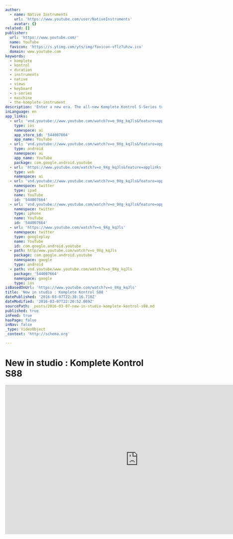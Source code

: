 ```yaml
---
author:
  - name: Native Instruments
    url: 'https://www.youtube.com/user/NativeInstruments'
    avatar: {}
related: []
publisher:
  url: 'https://www.youtube.com/'
  name: YouTube
  favicon: 'https://s.ytimg.com/yts/img/favicon-vflz7uhzw.ico'
  domain: www.youtube.com
keywords:
  - komplete
  - kontrol
  - duration
  - instruments
  - native
  - views
  - keyboard
  - s-series
  - maschine
  - the-komplete-instrument
description: 'Enter a new era. The all-new Komplete Kontrol S-Series turns Komplete Instruments into a unified, intuitive, and inspiring playing experience. http://www.the-komplete-instrument.com Komplete Kontrol S-Series keyboards unite the world of Komplete software with a perfectly-integrated and luxurious hardware controller. These keyboards offer pure creative flow and a whole new way to play Komplete - this is truly the komplete instrument.'
inLanguage: en
app_links:
  - url: 'vnd.youtube://www.youtube.com/watch?v=o_9Xg_kqJls&feature=applinks'
    type: ios
    namespace: ai
    app_store_id: '544007664'
    app_name: YouTube
  - url: 'vnd.youtube://www.youtube.com/watch?v=o_9Xg_kqJls&feature=applinks'
    type: android
    namespace: ai
    app_name: YouTube
    package: com.google.android.youtube
  - url: 'https://www.youtube.com/watch?v=o_9Xg_kqJls&feature=applinks'
    type: web
    namespace: ai
  - url: 'vnd.youtube://www.youtube.com/watch?v=o_9Xg_kqJls&feature=applinks'
    namespace: twitter
    type: ipad
    name: YouTube
    id: '544007664'
  - url: 'vnd.youtube://www.youtube.com/watch?v=o_9Xg_kqJls&feature=applinks'
    namespace: twitter
    type: iphone
    name: YouTube
    id: '544007664'
  - url: 'https://www.youtube.com/watch?v=o_9Xg_kqJls'
    namespace: twitter
    type: googleplay
    name: YouTube
    id: com.google.android.youtube
  - path: http/www.youtube.com/watch?v=o_9Xg_kqJls
    package: com.google.android.youtube
    namespace: google
    type: android
  - path: vnd.youtube/www.youtube.com/watch?v=o_9Xg_kqJls
    package: '544007664'
    namespace: google
    type: ios
isBasedOnUrl: 'https://www.youtube.com/watch?v=o_9Xg_kqJls'
title: 'New in studio : Komplete Kontrol S88 '
datePublished: '2016-03-07T22:30:16.710Z'
dateModified: '2016-03-07T22:20:52.069Z'
sourcePath: _posts/2016-03-07-new-in-studio-komplete-kontrol-s88.md
published: true
inFeed: true
hasPage: false
inNav: false
_type: VideoObject
_context: 'http://schema.org'

---
```

# New in studio : Komplete Kontrol S88 

<iframe src="https://cdn.embedly.com/widgets/media.html?src=https%3A%2F%2Fwww.youtube.com%2Fembed%2Fo_9Xg_kqJls%3Ffeature%3Doembed&amp;url=https%3A%2F%2Fwww.youtube.com%2Fwatch%3Fv%3Do_9Xg_kqJls&amp;image=https%3A%2F%2Fi.ytimg.com%2Fvi%2Fo_9Xg_kqJls%2Fhqdefault.jpg&amp;key=b7d04c9b404c499eba89ee7072e1c4f7&amp;type=text%2Fhtml&amp;schema=youtube" width="854" height="480" scrolling="no" frameborder="0" allowfullscreen="allowfullscreen" style=""></iframe>